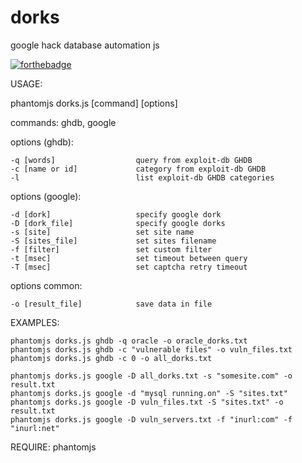 # dorks
google hack database automation js

[![forthebadge](https://forthebadge.com/images/badges/made-with-javascript.svg)](https://forthebadge.com)

USAGE:

phantomjs dorks.js [command] [options]

  commands: ghdb, google
  
  options (ghdb):
  
    -q [words]                  query from exploit-db GHDB
    -c [name or id]             category from exploit-db GHDB
    -l                          list exploit-db GHDB categories
    
  options (google):
  
    -d [dork]                   specify google dork
    -D [dork_file]              specify google dorks
    -s [site]                   set site name
    -S [sites_file]             set sites filename
    -f [filter]                 set custom filter
    -t [msec]                   set timeout between query
    -T [msec]                   set captcha retry timeout
  options common:
  
    -o [result_file]            save data in file


EXAMPLES:

    phantomjs dorks.js ghdb -q oracle -o oracle_dorks.txt
    phantomjs dorks.js ghdb -c "vulnerable files" -o vuln_files.txt
    phantomjs dorks.js ghdb -c 0 -o all_dorks.txt
  
    phantomjs dorks.js google -D all_dorks.txt -s "somesite.com" -o result.txt
    phantomjs dorks.js google -d "mysql running.on" -S "sites.txt"
    phantomjs dorks.js google -D vuln_files.txt -S "sites.txt" -o result.txt
    phantomjs dorks.js google -D vuln_servers.txt -f "inurl:com" -f "inurl:net"

REQUIRE: phantomjs
